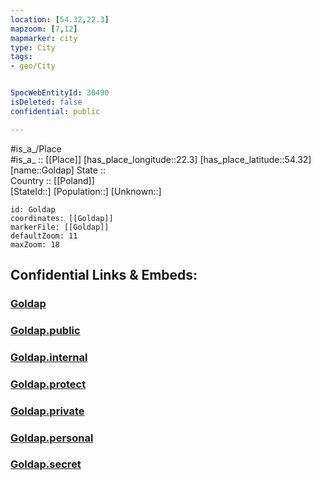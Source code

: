 ```yaml
---
location: [54.32,22.3] 
mapzoom: [7,12] 
mapmarker: city 
type: City
tags:
- geo/City


SpocWebEntityId: 30490
isDeleted: false
confidential: public

---
```

#is_a_/Place  
#is_a_ :: [[Place]] 
[has_place_longitude::22.3] 
[has_place_latitude::54.32] 
[name::Goldap] 
State ::  
Country :: [[Poland]]  
[StateId::] 
[Population::] 
[Unknown::] 


```leaflet
id: Goldap
coordinates: [[Goldap]] 
markerFile: [[Goldap]] 
defaultZoom: 11 
maxZoom: 18
```


## Confidential Links & Embeds: 

### [Goldap](/_Standards/Earth/Continent/Europe/Europe~East/Poland/Provinces~Poland/Warmian-Masurian/City/Goldap.md) 

### [Goldap.public](/_public/Earth/Continent/Europe/Europe~East/Poland/Provinces~Poland/Warmian-Masurian/City/Goldap.public.md) 

### [Goldap.internal](/_internal/Earth/Continent/Europe/Europe~East/Poland/Provinces~Poland/Warmian-Masurian/City/Goldap.internal.md) 

### [Goldap.protect](/_protect/Earth/Continent/Europe/Europe~East/Poland/Provinces~Poland/Warmian-Masurian/City/Goldap.protect.md) 

### [Goldap.private](/_private/Earth/Continent/Europe/Europe~East/Poland/Provinces~Poland/Warmian-Masurian/City/Goldap.private.md) 

### [Goldap.personal](/_personal/Earth/Continent/Europe/Europe~East/Poland/Provinces~Poland/Warmian-Masurian/City/Goldap.personal.md) 

### [Goldap.secret](/_secret/Earth/Continent/Europe/Europe~East/Poland/Provinces~Poland/Warmian-Masurian/City/Goldap.secret.md)

